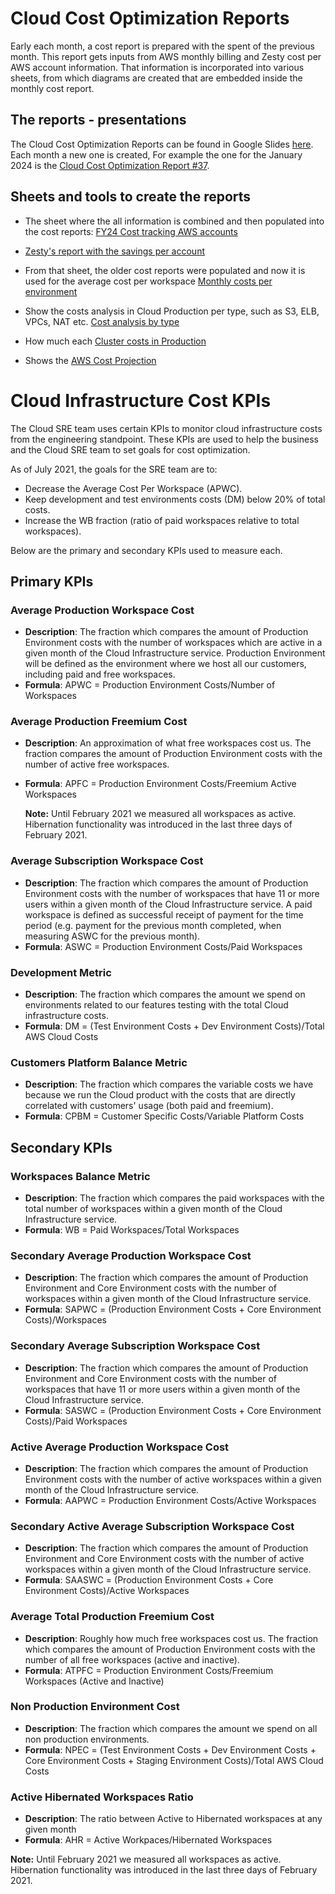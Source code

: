 # Cloud Cost Optimization Reports
Early each month, a cost report is prepared with the spent of the previous month.
This report gets inputs from AWS monthly billing and Zesty cost per AWS account information.
That information is incorporated into various sheets, from which diagrams are created that are
embedded inside the monthly cost report.

## The reports - presentations
The Cloud Cost Optimization Reports can be found in Google Slides [here](https://docs.google.com/presentation/u/0/?tgif=d&q=Cloud%20Cost%20Optimization%20Report). Each month a new one is created, For example the one for the January 2024 is the [Cloud Cost Optimization Report #37](https://docs.google.com/presentation/d/1XsZHIQkfbet0uo_olQGZHWKr-qkHzCdvtHG8bD71jC0/edit?usp=sharing).

## Sheets and tools to create the reports
- The sheet where the all information is combined and then populated into the cost reports: [FY24 Cost tracking AWS accounts](https://docs.google.com/spreadsheets/d/1Gseyt1ByiiSC3fNyC1PI0cLByOJrkLhefEnP98LHNLQ/edit?usp=sharing)

- [Zesty's report with the savings per account](https://docs.google.com/spreadsheets/d/1OJ-khBQGHwucy_oqLHufPEl4NWJfnt78I-58qRp5Dmk/edit?usp=sharing)

- From that sheet, the older cost reports were populated and now it is used for the average cost per workspace [Monthly costs per environment](https://docs.google.com/spreadsheets/d/1S6qcnBa4eDpzR-74EzjVc11itoe1oUSanH0TRzHUP0k/edit?usp=sharing)

- Show the costs analysis in Cloud Production per type, such as S3, ELB, VPCs, NAT etc.
[Cost analysis by type](https://docs.google.com/spreadsheets/d/1zkYtsMO7PGp-5uJVmzUrKUiceIMZtKnGoqzc_Kaa--w/edit?usp=sharing)

- How much each [Cluster costs in Production](https://docs.google.com/spreadsheets/d/1r11NL6wxLJELTT_ln4fM4NoPB3yTZ8bhWWJZn4RQ78k/edit?usp=sharing)

- Shows the [AWS Cost Projection](https://docs.google.com/spreadsheets/d/1ANAiIinqb_MMBJ0KDcHodyBr0kL_Wl283SFra0dqYgQ/edit?usp=sharing)


# Cloud Infrastructure Cost KPIs

The Cloud SRE team uses certain KPIs to monitor cloud infrastructure costs from the engineering standpoint. These KPIs are used to help the business and the Cloud SRE team to set goals for cost optimization.

As of July 2021, the goals for the SRE team are to:

* Decrease the Average Cost Per Workspace \(APWC\).
* Keep development and test environments costs \(DM\) below 20% of total costs.
* Increase the WB fraction \(ratio of paid workspaces relative to total workspaces\).

Below are the primary and secondary KPIs used to measure each.

## Primary KPIs

### Average Production Workspace Cost

* **Description**: The fraction which compares the amount of Production Environment costs with the number of workspaces which are active in a given month of the Cloud Infrastructure service. Production Environment will be defined as the environment where we host all our customers, including paid and free workspaces.
* **Formula**: APWC = Production Environment Costs/Number of Workspaces

### Average Production Freemium Cost

* **Description**: An approximation of what free workspaces cost us. The fraction compares the amount of Production Environment costs with the number of active free workspaces.
* **Formula**: APFC = Production Environment Costs/Freemium Active Workspaces

  **Note:** Until February 2021 we measured all workspaces as active. Hibernation functionality was introduced in the last three days of February 2021.

### Average Subscription Workspace Cost

* **Description**: The fraction which compares the amount of Production Environment costs with the number of workspaces that have 11 or more users within a given month of the Cloud Infrastructure service. A paid workspace is defined as successful receipt of payment for the time period \(e.g. payment for the previous month completed, when measuring ASWC for the previous month\).
* **Formula**: ASWC = Production Environment Costs/Paid Workspaces

### Development Metric

* **Description**: The fraction which compares the amount we spend on environments related to our features testing with the total Cloud infrastructure costs.
* **Formula**: DM = \(Test Environment Costs + Dev Environment Costs\)/Total AWS Cloud Costs

### Customers Platform Balance Metric

* **Description**: The fraction which compares the variable costs we have because we run the Cloud product with the costs that are directly correlated with customers' usage \(both paid and freemium\).
* **Formula**: CPBM = Customer Specific Costs/Variable Platform Costs

## Secondary KPIs

### Workspaces Balance Metric

* **Description**: The fraction which compares the paid workspaces with the total number of workspaces within a given month of the Cloud Infrastructure service.
* **Formula**: WB = Paid Workspaces/Total Workspaces

### Secondary Average Production Workspace Cost

* **Description**: The fraction which compares the amount of Production Environment and Core Environment costs with the number of workspaces within a given month of the Cloud Infrastructure service.
* **Formula**: SAPWC = \(Production Environment Costs + Core Environment Costs\)/Workspaces

### Secondary Average Subscription Workspace Cost

* **Description**: The fraction which compares the amount of Production Environment and Core Environment costs with the number of workspaces that have 11 or more users within a given month of the Cloud Infrastructure service.
* **Formula**: SASWC = \(Production Environment Costs + Core Environment Costs\)/Paid Workspaces

### Active Average Production Workspace Cost

* **Description**: The fraction which compares the amount of Production Environment costs with the number of active workspaces within a given month of the Cloud Infrastructure service.
* **Formula**: AAPWC = Production Environment Costs/Active Workspaces

### Secondary Active Average Subscription Workspace Cost

* **Description**: The fraction which compares the amount of Production Environment and Core Environment costs with the number of active workspaces within a given month of the Cloud Infrastructure service.
* **Formula**: SAASWC = \(Production Environment Costs + Core Environment Costs\)/Active Workspaces

### Average Total Production Freemium Cost

* **Description**: Roughly how much free workspaces cost us. The fraction which compares the amount of Production Environment costs with the number of all free workspaces \(active and inactive\).
* **Formula**: ATPFC = Production Environment Costs/Freemium Workspaces \(Active and Inactive\)

### Non Production Environment Cost
* **Description**: The fraction which compares the amount we spend on all non production environments. 
* **Formula**: NPEC = \(Test Environment Costs + Dev Environment Costs + Core Environment Costs + Staging Environment Costs\)/Total AWS Cloud Costs

### Active Hibernated Workspaces Ratio
* **Description**: The ratio between Active to Hibernated workspaces at any given month
* **Formula**: AHR = Active Workpaces/Hibernated Workspaces

**Note:** Until February 2021 we measured all workspaces as active. Hibernation functionality was introduced in the last three days of February 2021.

